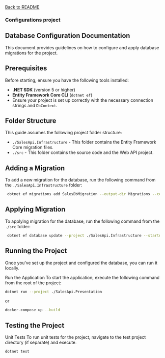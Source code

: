 [Back to README](../README.md)

### Configurations project


## Database Configuration Documentation

This document provides guidelines on how to configure and apply database migrations for the project.

## Prerequisites

Before starting, ensure you have the following tools installed:

- **.NET SDK** (version 5 or higher)
- **Entity Framework Core CLI** (`dotnet ef`)
- Ensure your project is set up correctly with the necessary connection strings and `DbContext`.

## Folder Structure

This guide assumes the following project folder structure:

- `./SalesApi.Infrastructure` - This folder contains the Entity Framework Core migration files.
- `./src` - This folder contains the source code and the Web API project.

## Adding a Migration

To add a new migration for the database, run the following command from the `./SalesApi.Infrastructure` folder:

```bash
 dotnet ef migrations add SalesDbMigration --output-dir Migrations --context SalesDbContext
```

## Applying Migration

To applying migration for the database, run the following command from the `./src` folder:

```bash
 dotnet ef database update --project ./SalesApi.Infrastructure --startup-project ./SalesApi.Presentation
```



## Running the Project
Once you've set up the project and configured the database, you can run it locally.

Run the Application
To start the application, execute the following command from the root of the project:

```bash
dotnet run --project ./SalesApi.Presentation
```

or

```bash
docker-compose up --build
```


## Testing the Project
Unit Tests
To run unit tests for the project, navigate to the test project directory (if separate) and execute:

```bash
dotnet test 
```